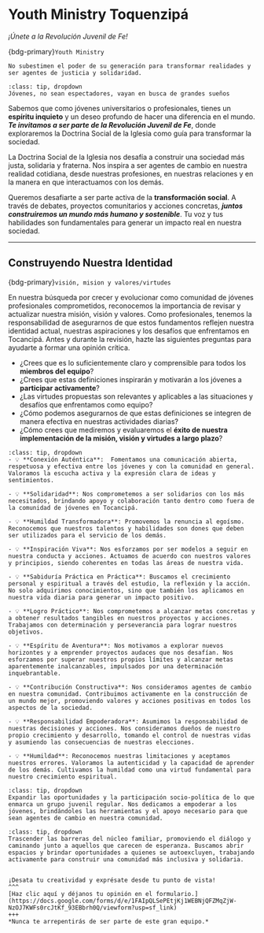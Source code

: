 # **Youth Ministry Toquenzipá** 

*¡Únete a la Revolución Juvenil de Fe!*  

{bdg-primary}`Youth Ministry`

```{admonition} Papa Francisco
No subestimen el poder de su generación para transformar realidades y ser agentes de justicia y solidaridad.
```

```{admonition} Papa Francisco
:class: tip, dropdown
Jóvenes, no sean espectadores, vayan en busca de grandes sueños
```

Sabemos que como jóvenes universitarios o profesionales, tienes un **espíritu inquieto** y un deseo profundo de hacer una diferencia en el mundo. ***Te invitamos a ser parte de la Revolución Juvenil de Fe***, donde exploraremos la Doctrina Social de la Iglesia como guía para transformar la sociedad.

La Doctrina Social de la Iglesia nos desafía a construir una sociedad más justa, solidaria y fraterna. Nos inspira a ser agentes de cambio en nuestra realidad cotidiana, desde nuestras profesiones, en nuestras relaciones y en la manera en que interactuamos con los demás.

Queremos desafiarte a ser parte activa de la **transformación social**. A través de debates, proyectos comunitarios y acciones concretas, ***juntos construiremos un mundo más humano y sostenible***. Tu voz y tus habilidades son fundamentales para generar un impacto real en nuestra sociedad.

---

## **Construyendo Nuestra Identidad**   

{bdg-primary}`visión, mision y valores/virtudes`

En nuestra búsqueda por crecer y evolucionar como comunidad de jóvenes profesionales comprometidos, reconocemos la importancia de revisar y actualizar nuestra misión, visión y valores. Como profesionales, tenemos la responsabilidad de asegurarnos de que estos fundamentos reflejen nuestra identidad actual, nuestras aspiraciones y los desafíos que enfrentamos en Tocancipá. Antes y durante la revisión, hazte las siguientes preguntas para ayudarte a formar una opinión crítica.


<!-- ````{tab-set}
```{tab-item} Valores/Virtudes

**Conexión Auténtica**:  Fomentamos una comunicación abierta, respetuosa y efectiva entre los jóvenes y con la comunidad en general. Valoramos la escucha activa y la expresión clara de ideas y sentimientos.
```
```{tab-item} Misión
Expandir las oportunidades y la participación socio-política de lo que enmarca un grupo juvenil regular. **Nos dedicamos a empoderar a los jóvenes**, brindándoles las herramientas y el apoyo necesario para que sean agentes de cambio en nuestra comunidad.
```

```{tab-item} Visión
Trascender las barreras del núcleo familiar, promoviendo el diálogo y caminando junto a aquellos que carecen de esperanza. Buscamos abrir espacios y brindar oportunidades a quienes se autoexcluyen, trabajando activamente para construir una comunidad más inclusiva y solidaria.
```
```` -->


- ¿Crees que es lo suficientemente claro y comprensible para todos los **miembros del equipo**?
- ¿Crees que estas definiciones inspirarán y motivarán a los jóvenes a **participar activamente**?
- ¿Las virtudes propuestas son relevantes y aplicables a las situaciones y desafíos que enfrentamos como equipo?
- ¿Cómo podemos asegurarnos de que estas definiciones se integren de manera efectiva en nuestras actividades diarias?
- ¿Cómo crees que mediremos y evaluaremos el **éxito de nuestra implementación de la misión, visión y virtudes a largo plazo**?


```{admonition} Valores/Virtudes
:class: tip, dropdown
- 💡 **Conexión Auténtica**:  Fomentamos una comunicación abierta, respetuosa y efectiva entre los jóvenes y con la comunidad en general. Valoramos la escucha activa y la expresión clara de ideas y sentimientos.

- 💡 **Solidaridad**: Nos comprometemos a ser solidarios con los más necesitados, brindando apoyo y colaboración tanto dentro como fuera de la comunidad de jóvenes en Tocancipá.

- 💡 **Humildad Transformadora**: Promovemos la renuncia al egoísmo. Reconocemos que nuestros talentos y habilidades son dones que deben ser utilizados para el servicio de los demás.

- 💡 **Inspiración Viva**: Nos esforzamos por ser modelos a seguir en nuestra conducta y acciones. Actuamos de acuerdo con nuestros valores y principios, siendo coherentes en todas las áreas de nuestra vida.

- 💡 **Sabiduría Práctica en Práctica**: Buscamos el crecimiento personal y espiritual a través del estudio, la reflexión y la acción. No solo adquirimos conocimientos, sino que también los aplicamos en nuestra vida diaria para generar un impacto positivo.

- 💡 **Logro Práctico**: Nos comprometemos a alcanzar metas concretas y a obtener resultados tangibles en nuestros proyectos y acciones. Trabajamos con determinación y perseverancia para lograr nuestros objetivos.

- 💡 **Espíritu de Aventura**: Nos motivamos a explorar nuevos horizontes y a emprender proyectos audaces que nos desafían. Nos esforzamos por superar nuestros propios límites y alcanzar metas aparentemente inalcanzables, impulsados por una determinación inquebrantable.

- 💡 **Contribución Constructiva**: Nos consideramos agentes de cambio en nuestra comunidad. Contribuimos activamente en la construcción de un mundo mejor, promoviendo valores y acciones positivas en todos los aspectos de la sociedad.

- 💡 **Responsabilidad Empoderadora**: Asumimos la responsabilidad de nuestras decisiones y acciones. Nos consideramos dueños de nuestro propio crecimiento y desarrollo, tomando el control de nuestras vidas y asumiendo las consecuencias de nuestras elecciones.

- 💡 **Humildad**: Reconocemos nuestras limitaciones y aceptamos nuestros errores. Valoramos la autenticidad y la capacidad de aprender de los demás. Cultivamos la humildad como una virtud fundamental para nuestro crecimiento espiritual.

```

```{admonition} Misión
:class: tip, dropdown
Expandir las oportunidades y la participación socio-política de lo que enmarca un grupo juvenil regular. Nos dedicamos a empoderar a los jóvenes, brindándoles las herramientas y el apoyo necesario para que sean agentes de cambio en nuestra comunidad.
```

```{admonition} Visión
:class: tip, dropdown
Trascender las barreras del núcleo familiar, promoviendo el diálogo y caminando junto a aquellos que carecen de esperanza. Buscamos abrir espacios y brindar oportunidades a quienes se autoexcluyen, trabajando activamente para construir una comunidad más inclusiva y solidaria.
```

````{card} **¿Estás listo para darnos tu opinión crítica?**

¡Desata tu creatividad y exprésate desde tu punto de vista!
^^^
[Haz clic aquí y déjanos tu opinión en el formulario.](https://docs.google.com/forms/d/e/1FAIpQLSePEtjKj1WEBNjQFZMqZjW-NzOJ7KWFs0rcJtKf_93EBbrh0Q/viewform?usp=sf_link)
+++
*Nunca te arrepentirás de ser parte de este gran equipo.*
````